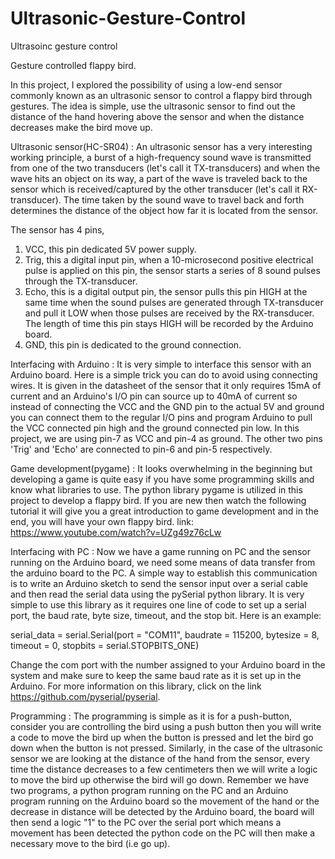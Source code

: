 # Ultrasonic-Gesture-Control

Ultrasoinc gesture control

Gesture controlled flappy bird.

In this project, I explored the possibility of using a low-end sensor commonly known as an ultrasonic sensor to control a flappy bird through gestures. The idea is simple, use the ultrasonic sensor to find out the distance of the hand hovering above the sensor and when the distance decreases make the bird move up.

Ultrasonic sensor(HC-SR04) :
An ultrasonic sensor has a very interesting working principle, a burst of a high-frequency sound wave is transmitted from one of the two transducers (let's call it TX-transducers) and when the wave hits an object on its way, a part of the wave is traveled back to the sensor which is received/captured by the other transducer (let's call it RX-transducer). The time taken by the sound wave to travel back and forth determines the distance of the object how far it is located from the sensor. 

The sensor has 4 pins,
1) VCC, this pin dedicated 5V power supply. 
2) Trig, this a digital input pin, when a 10-microsecond positive electrical pulse is applied on this pin, the sensor starts a series of 8 sound pulses through the TX-transducer.
3) Echo, this is a digital output pin, the sensor pulls this pin HIGH at the same time when the sound pulses are generated through TX-transducer and pull it LOW when those pulses are received by the RX-transducer. The length of time this pin stays HIGH will be recorded by the Arduino board.
4) GND, this pin is dedicated to the ground connection.

Interfacing with Arduino :
It is very simple to interface this sensor with an Arduino board. Here is a simple trick you can do to avoid using connecting wires.
It is given in the datasheet of the sensor that it only requires 15mA of current and an Arduino's I/O pin can source up to 40mA of current so instead of connecting the VCC and the GND pin to the actual 5V and ground you can connect them to the regular I/O pins and program Arduino to pull the VCC connected pin high and the ground connected pin low. In this project, we are using pin-7 as VCC and pin-4 as ground. The other two pins 'Trig' and 'Echo' are connected to pin-6 and pin-5 respectively.

Game development(pygame) :
It looks overwhelming in the beginning but developing a game is quite easy if you have some programming skills and know what libraries to use. The python library pygame is utilized in this project to develop a flappy bird. If you are new then watch the following tutorial it will give you a great introduction to game development and in the end, you will have your own flappy bird. link: https://www.youtube.com/watch?v=UZg49z76cLw

Interfacing with PC :
Now we have a game running on PC and the sensor running on the Arduino board, we need some means of data transfer from the arduino board to the PC. A simple way to establish this communication is to write an Arduino sketch to send the sensor input over a serial cable and then read the serial data using the pySerial python library. It is very simple to use this library as it requires one line of code to set up a serial port, the baud rate, byte size, timeout, and the stop bit. Here is an example:

serial_data = serial.Serial(port = "COM11", 
                           baudrate = 115200, 
                           bytesize = 8, 
                           timeout = 0,
                           stopbits = serial.STOPBITS_ONE)

Change the com port with the number assigned to your Arduino board in the system and make sure to keep the same baud rate as it is set up in the Arduino. For more information on this library, click on the link https://github.com/pyserial/pyserial.

Programming :
The programming is simple as it is for a push-button, consider you are controlling the bird using a push button then you will write a code to move the bird up when the button is pressed and let the bird go down when the button is not pressed. Similarly, in the case of the ultrasonic sensor we are looking at the distance of the hand from the sensor, every time the distance decreases to a few centimeters then we will write a logic to move the bird up otherwise the bird will go down. Remember we have two programs, a python program running on the PC and an Arduino program running on the Arduino board so the movement of the hand or the decrease in distance will be detected by the Arduino board, the board will then send a logic "1" to the PC over the serial port which means a movement has been detected the python code on the PC will then make a necessary move to the bird (i.e go up).



